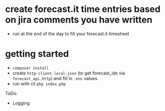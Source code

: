 # create forecast.it time entries based on jira comments you have written
 - run at the end of the day to fill your forecast.it timesheet

# getting started
 - `composer install`
 - create `http-client.local.json` (to get forecast_ids via `forecast_api.http`) and fill in `.env` values
 - run with cli `php index.php`


ToDo:
 - Logging
